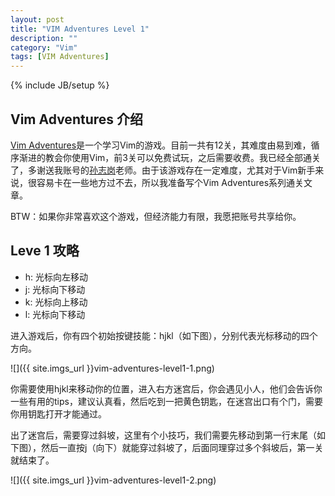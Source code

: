 ```yaml
---
layout: post
title: "VIM Adventures Level 1"
description: ""
category: "Vim"
tags: [VIM Adventures]
---
```

{% include JB/setup %}

## Vim Adventures 介绍

[Vim Adventures](http://vim-adventures.com)是一个学习Vim的游戏。目前一共有12关，其难度由易到难，循序渐进的教会你使用Vim，前3关可以免费试玩，之后需要收费。我已经全部通关了，多谢送我账号的[孙志岗](http://blog.sunner.cn)老师。由于该游戏存在一定难度，尤其对于Vim新手来说，很容易卡在一些地方过不去，所以我准备写个Vim Adventures系列通关文章。

BTW：如果你非常喜欢这个游戏，但经济能力有限，我愿把账号共享给你。

## Leve 1 攻略

* h: 光标向左移动
* j: 光标向下移动
* k: 光标向上移动
* l: 光标向下移动

进入游戏后，你有四个初始按键技能：hjkl（如下图），分别代表光标移动的四个方向。

![]({{ site.imgs_url }}vim-adventures-level1-1.png)

你需要使用hjkl来移动你的位置，进入右方迷宫后，你会遇见小人，他们会告诉你一些有用的tips，建议认真看，然后吃到一把黄色钥匙，在迷宫出口有个门，需要你用钥匙打开才能通过。

出了迷宫后，需要穿过斜坡，这里有个小技巧，我们需要先移动到第一行末尾（如下图），然后一直按j（向下）就能穿过斜坡了，后面同理穿过多个斜坡后，第一关就结束了。

![]({{ site.imgs_url }}vim-adventures-level1-2.png)
